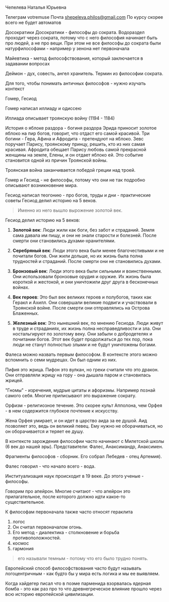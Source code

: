 Чепелева Наталья Юрьевна

Телеграм votremuse
Почта shepeleva.philos@gmail.com
По курсу скорее всего не будет автоматов

Досократики
Досократики - философы до сократа. Водораздел проходит через сократа, потому что с него философия начинает быть про людей, а не про вещи. При этом не все философы до сократа были натурфилософами - например у зенона нет первоначала

Майевтика - метод философствования, который заключается в задавании вопросах

Деймон - дух, совесть, ангел хранитель. Термин из философии сократа.

Для того, чтобы понимать античных философов - нужно изучать контекст

Гомер, Гесиод

Гомер написал иллиаду и одиссею

Иллиада описывает троянскую войну (1194 - 1184)

История о яблоке раздора - богиня раздора Эрида приносит золотое яблоко на пир богов, говорит, что отдаст его самой красивой. Три богини - Гера, Афина и Афродита - претендуют на яблоко. Зевс поручает Парису, троянскому принцу, решить, кто из них самая красивая. Афродита обещает Парису любовь самой прекрасной женщины на земле, Елены, и он отдает яблоко ей. Это событие становится одной из причин Троянской войны.

Троянская война заканчивается победой греции над троей.

Гомер и Гесиод - не философы, потому что они не так подробно описывают возникновение мира.

Гесиод написал теогонию - про богов, труды и дни - практические советы
Гесиод делил историю на 5 веков.
> Именно из него вышло вырожение золотой век.

Гесиод делил историю на 5 веков:

1. **Золотой век**: Люди жили как боги, без забот и страданий. Земля сама давала им пищу, и они не знали старости и болезней. После смерти они становились духами-хранителями.

2. **Серебряный век**: Люди этого века были менее благочестивыми и не почитали богов. Они жили дольше, но их жизнь была полна трудностей и страданий. После смерти они не становились духами.

3. **Бронзовый век**: Люди этого века были сильными и воинственными. Они использовали бронзовые орудия и оружие. Их жизнь была короткой и жестокой, и они уничтожили друг друга в бесконечных войнах.

4. **Век героев**: Это был век великих героев и полубогов, таких как Геракл и Ахилл. Они совершали великие подвиги и участвовали в Троянской войне. После смерти они отправлялись на Острова Блаженных.

5. **Железный век**: Это нынешний век, по мнению Гесиода. Люди живут в труде и страданиях, их жизнь полна несправедливости и зла. Они ностальгируют по золотому веку. Они забыли о добродетелях и почитании богов. Этот век будет продолжаться до тех пор, пока люди не станут полностью злыми и не будут уничтожены богами.

Фалеса можно назвать первым философом. В контексте этого можно вспомнить о семи мудрецах. Он был одним из них. 

Пифия это жрица. Пифон это вулкан, но греки считали что это дракон. Они отправляли жрицу на гору - она дышала паром и становилась жрицей.

"Гномы" - изречения, мудрые цитаты и афоризмы. Например познай самого себя. Многие приписывают это выражение сократу.

Орфизм - религиозное течение. Это скорее культ Апполона, чем Орфея - в нем содержится глубокое почтение к искусству.

Жена Орфея умирает, и он идет в царство аида за ее душой. Аид позволяет это, ведь он великий певец. Ему нужно не оборачиваться, но он оборачивается и теряет ее душу.

В контексте зарождения философии часто начинают с Милетской школы (6 век до нашей эры). Представители: Фалес, Анаксимандр, Анаксимен.

Фрагменты философов - сборник. Его собрал Лебедев - отец Артемия).

Фалес говорил - что начало всего - вода. 

Институализация наук происходит в 19 веке. До этого ученые - философы.

Говорим про апейрон. Многие считают - что апейрон это прилагательное, после которого должно идти какое-то существительное.

К философам первоначала также часто относят гераклита
1) логос
2) Он считал первоначалом огонь. 
3) Его метод - диалектика - столкновение и борьба противоположностей.
4) космос
5) гармония

> его называли темным - потому что его было трудно понять.

Европейский способ философствования часто будут называть логоцентричным - как будто бы у мира есть логика и мы ее выявляем.

Когда хайдегер писал что в поэме парменида взорвалась ядерная бомба - это как раз про то что древнегреческое влияние прошло через всю историю европейской цивилизации.
